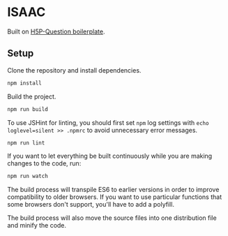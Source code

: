 # ISAAC

Built on [H5P-Question boilerplate](https://github.com/h5p/h5p-boilerplate/tree/question-type).

## Setup

Clone the repository and install dependencies.

```bash
npm install
```

Build the project.
```bash
npm run build
```

To use JSHint for linting, you should first set `npm` log settings with `echo loglevel=silent >> .npmrc` 
to avoid unnecessary error messages.

```bash
npm run lint
```

If you want to let everything be built continuously while you are making changes to the code, run:

```bash
npm run watch
```

The build process will transpile ES6 to earlier versions in order to improve
compatibility to older browsers. If you want to use particular functions that
some browsers don't support, you'll have to add a polyfill.

The build process will also move the source files into one distribution file and
minify the code.
